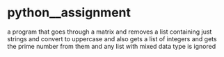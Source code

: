 # python__assignment
a program that goes through a matrix and removes a list containing just strings and convert to uppercase and also gets a list of integers and gets the prime number from them and any list with mixed data type is ignored
